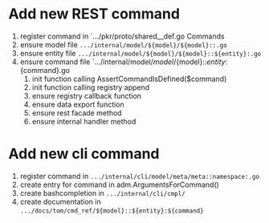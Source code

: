 # Add new REST command

1. register command in `.../pkr/proto/shared__def.go Commands
2. ensure model file `.../internal/model/${model}/${model}::.go`
3. ensure entity file `.../internal/model/${model}/${model}::${entity}:.go`
4. ensure command file `.../internal/model/${model}/${model}::${entity}:${command}.go
    1. init function calling AssertCommandIsDefined($command)
    2. init function calling registry append
    3. ensure registry callback function
    4. ensure data export function
    5. ensure rest facade method
    6. ensure internal handler method

# Add new cli command

1. register command in `.../internal/cli/model/meta/meta::namespace:.go`
2. create entry for command in adm.ArgumentsForCommand()
3. create bashcompletion in `.../internal/cli/cmpl/`
4. create documentation in `.../docs/tom/cmd_ref/${model}::${entity}:${command}`
